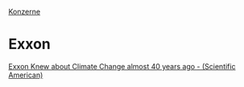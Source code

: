 [Konzerne](../konzerne.html)   

# Exxon

[Exxon Knew about Climate Change almost 40 years ago - (Scientific American)](https://www.scientificamerican.com/article/exxon-knew-about-climate-change-almost-40-years-ago)
